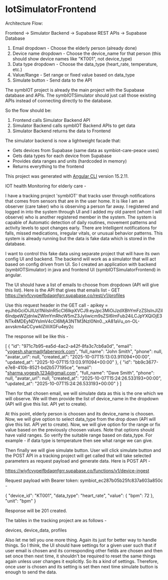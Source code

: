 # IotSimulatorFrontend

Architecture Flow:

Frontend → Simulator Backend → Supabase REST APIs → Supabase Database

1. Email dropdown - Choose the elderly person (already done)
2. Device name dropdown - Choose the device_name for that person (this should show device names like "KT001", not device_type)
3. Data type dropdown - Choose the data_type (heart_rate, temperature, etc.)
4. Value/Range - Set range or fixed value based on data_type
5. Simulate button - Send data to the API

The symbIOT project is already the main project with the Supabase database and
APIs. The symbIOTSimulator should just call those existing APIs instead of connecting directly to the database.

So the flow should be:
1. Frontend calls Simulator Backend API
2. Simulator Backend calls symbIOT Backend APIs to get data
3. Simulator Backend returns the data to Frontend

The simulator backend is now a lightweight facade that:
- Gets devices from Supabase (same data as symbiot-care-peace uses)
- Gets data types for each device from Supabase
- Provides data ranges and units (hardcoded in memory)
- Returns everything to the frontend


This project was generated with [Angular CLI](https://github.com/angular/angular-cli) version 15.2.11.


IOT health Monitoring for elderly care -

I have a tracking project 'symbIOT' that tracks user through notifications that comes from sensors that are in the user home.
It is like I am an observer (care taker) who is observing a person far away.
I registered and logged in into the system through UI and I added my old parent (whom I will observe) who is another registered member in the system.
The system is capable of Automatic detection of daily routines, movement patterns and activity levels to spot changes early.
There are Intelligent notifications for falls, missed medications, irregular vitals, or unusual behavior patterns.
This system is already running but the data is fake data which is stored in the database.

I want to control this fake data using separate project that will have its own config UI and backend.
The backend will work as a simulator that will act based on config driven from UI.
So I created an application with backend (symbIOTSimulator) in java and frontend UI (symbIOTSimulatorFrontend) in angular.

The UI should have a list of emails to choose from dropdown (API will give this list).
Here is the API that gives that emails list -
GET https://wiyfcvypeifbdaqnfgrr.supabase.co/rest/v1/profiles

Use this request header in the GET call -
apikey = eyJhbGciOiJIUzI1NiIsInR5cCI6IkpXVCJ9.eyJpc3MiOiJzdXBhYmFzZSIsInJlZiI6IndpeWZjdnlwZWlmYmRhcW5mZ3JyIiwicm9sZSI6ImFub24iLCJpYXQiOjE3NTk4MDEyNDYsImV4cCI6MjA3NTM3NzI0Nn0._xA81aVu_on-OL-axvskm4aCCywkIZliIiXGFu4ey2c

The response will be like this -

[
{
"id": "971c7b95-ea5d-4ac2-a42f-8fa3c7cb6a0d",
"email": "yogesh.sharma@faberwork.com",
"full_name": "John Smith",
"phone": null,
"avatar_url": null,
"created_at": "2025-10-07T15:13:03.911094+00:00",
"updated_at": "2025-10-07T15:13:03.911094+00:00"
},
{
"id": "bb9c3677-e7e8-410b-8521-bd2b577195ce",
"email": "sharma.yogesh.1234@gmail.com",
"full_name": "Dave Smith",
"phone": null,
"avatar_url": null,
"created_at": "2025-10-07T15:24:26.533193+00:00",
"updated_at": "2025-10-07T15:24:26.533193+00:00"
}
]


Then for that chosen email, we will simulate data as this is the one which we will observe.
We will then provide the list of device_name in the dropdown (API will give this list. API yet to create).


At this point, elderly person is choosen and its device_name is choosen.
Now, we will give option to select data_type from the drop down (API will give this list. API yet to create).
Now, we will give option for the range or fix value based on the previously choosen values.
Note that options should have valid ranges. So verify the suitable range based on data_type.
For example - if data type is temperature then see what range we can give.

Then finally we will give simulate button.
User will click simulate button and the POST API in a tracking project will get called that will take selected parameters as request payload and generate data.
Here is POST API -

https://wiyfcvypeifbdaqnfgrr.supabase.co/functions/v1/device-ingest

Request payload with Bearer token: symbiot_ec287b05b25fc837a603a850c -

{
"device_id": "KT001",
"data_type": "heart_rate",
"value": { "bpm": 72 },
"unit": "bpm"
}

Response will be 201 created.

The tables in the tracking project are as follows -


devices, device_data, profiles


Also let me tell you one more thing. Again its just for better way to handle things.
So I think, the UI should have settings for a given user such that if user email is chosen and its corresponding other fields are chosen and then set once then next time,
it shouldn't be required to reset the same things again unless user changes it explicitly.
So its a kind of settings. Therefore, once user is chosen and its setting is set then next time simulate button is enough to send the data.
